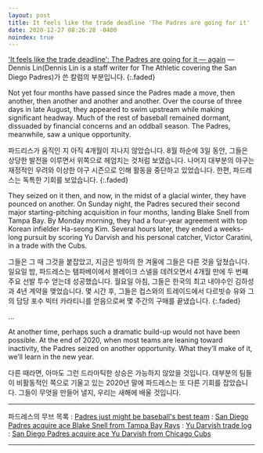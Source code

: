 ```yaml
---
layout: post
title: It feels like the trade deadline 'The Padres are going for it'
date: 2020-12-27 08:26:28 -0400
noindex: true
---
```


['It feels like the trade deadline': The Padres are going for it — again](https://theathletic.com/2284107/2020/12/24/josh-bell-trade-washington-nationals-pittsburgh-pirates/) &mdash; Dennis Lin(Dennis Lin is a staff writer for The Athletic covering the San Diego Padres)가 쓴 칼럼의 부분입니다.
{:.faded}

Not yet four months have passed since the Padres made a move, then another, then another and another and another. Over the course of three days in late August, they appeared to swim upstream while making significant headway. Much of the rest of baseball remained dormant, dissuaded by financial concerns and an oddball season. The Padres, meanwhile, saw a unique opportunity.

파드리스가 움직인 지 아직 4개월이 지나지 않았습니다. 8월 하순에 3일 동안, 그들은 상당한 발전을 이루면서 위쪽으로 헤엄치는 것처럼 보였습니다. 나머지 대부분의 야구는 재정적인 우려와 이상한 야구 시즌으로 인해 활동을 중단하고 있었습니다. 한편, 파드레스는 독특한 기회를 보았습니다.
{:.faded}

They seized on it then, and now, in the midst of a glacial winter, they have pounced on another. On Sunday night, the Padres secured their second major starting-pitching acquisition in four months, landing Blake Snell from Tampa Bay. By Monday morning, they had a four-year agreement with top Korean infielder Ha-seong Kim. Several hours later, they ended a weeks-long pursuit by scoring Yu Darvish and his personal catcher, Victor Caratini, in a trade with the Cubs.

그들은 그 때 그것을 붙잡았고, 지금은 빙하의 한 겨울에 그들은 다른 것을 덮쳤습니다. 일요일 밤, 파드레스는 탬파베이에서 블레이크 스넬을 데려오면서 4개월 만에 두 번째 주요 선발 투수 얻는데 성공했습니다. 월요일 아침, 그들은 한국의 최고 내야수인 김하성과 4년 계약을 맺었습니다. 몇 시간 후, 그들은 컵스와의 트레이드에서 다르빗슈 유와 그의 담당 포수 빅터 카라티니를 얻음으로써 몇 주간의 구매를 끝냈습니다.
{:.faded}

...

At another time, perhaps such a dramatic build-up would not have been possible. At the end of 2020, when most teams are leaning toward inactivity, the Padres seized on another opportunity. What they’ll make of it, we’ll learn in the new year.

다른 때라면, 아마도 그런 드라마틱한 상승은 가능하지 않았을 것입니다. 대부분의 팀들이 비활동적인 쪽으로 기울고 있는 2020년 말에 파드레스는 또 다른 기회를 잡았습니다. 그들이 무엇을 만들어 낼지, 우리는 새해에 배울 것입니다.

---

파드레스의 무브 목록
: [Padres just might be baseball's best team](https://numberblackh.github.io/column/2020-12-29-Padres-just-might-be-baseball's-best-team/)
: [San Diego Padres acquire ace Blake Snell from Tampa Bay Rays](https://numberblackh.github.io/newstopic/2020-12-29-San-Diego-Padres-acquire-ace-Blake-Snell-from-Tampa-Bay-Rays/)
: [Yu Darvish trade log](https://numberblackh.github.io/newstopic/2020-12-29-Yu-Darvish-trade-log/)
: [San Diego Padres acquire ace Yu Darvish from Chicago Cubs](https://numberblackh.github.io/newstopic/2020-12-29-San-Diego-Padres-acquire-ace-Yu-Darvish-from-Chicago-Cubs/)

---
